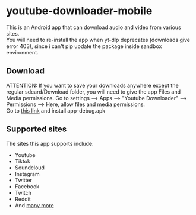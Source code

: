 # youtube-downloader-mobile

This is an Android app that can download audio and video from various sites.  
You will need to re-install the app when yt-dlp deprecates (downloads give error 403), since i can't pip update the package inside sandbox environment.

## Download
ATTENTION: If you want to save your downloads anywhere except the regular sdcard/Download folder, you will need to give the app Files and Media permissions. Go to settings --> Apps --> "Youtube Downloader" --> Permissions --> Here, allow files and media permissions.  
Go to [this link](https://github.com/Victiniiiii/youtube-downloader-mobile/releases/latest) and install app-debug.apk

## Supported sites

The sites this app supports include:

-   Youtube
-   Tiktok
-   Soundcloud
-   Instagram
-   Twitter
-   Facebook
-   Twitch
-   Reddit
-   And [many more](https://github.com/yt-dlp/yt-dlp/blob/master/supportedsites.md)
